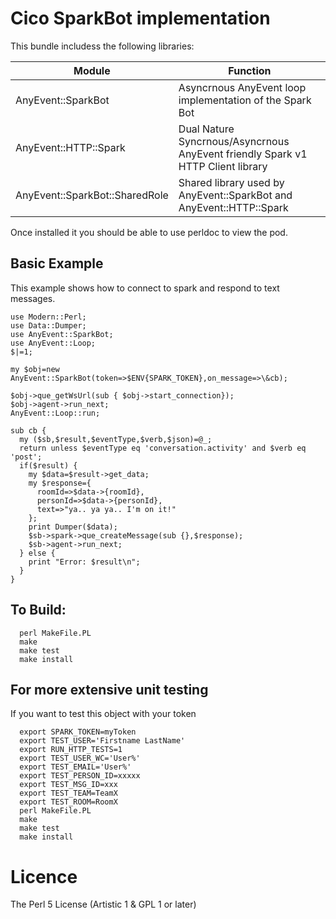 
# Cico SparkBot implementation

This bundle includess the following libraries:

| Module | Function |
|--------|----------|
| AnyEvent::SparkBot | Asyncrnous AnyEvent loop implementation of the Spark Bot |
| AnyEvent::HTTP::Spark | Dual Nature Syncrnous/Asyncrnous AnyEvent friendly Spark v1 HTTP Client library |
| AnyEvent::SparkBot::SharedRole | Shared library used by AnyEvent::SparkBot and AnyEvent::HTTP::Spark |

Once installed it you should be able to use perldoc to view the pod.

## Basic Example

This example shows how to connect to spark and respond to text messages.
```
use Modern::Perl;
use Data::Dumper;
use AnyEvent::SparkBot;
use AnyEvent::Loop;
$|=1;

my $obj=new AnyEvent::SparkBot(token=>$ENV{SPARK_TOKEN},on_message=>\&cb);

$obj->que_getWsUrl(sub { $obj->start_connection});
$obj->agent->run_next;
AnyEvent::Loop::run;

sub cb {
  my ($sb,$result,$eventType,$verb,$json)=@_;
  return unless $eventType eq 'conversation.activity' and $verb eq 'post';
  if($result) {
    my $data=$result->get_data;
    my $response={
      roomId=>$data->{roomId},
      personId=>$data->{personId},
      text=>"ya.. ya ya.. I'm on it!"
    };
    print Dumper($data);
    $sb->spark->que_createMessage(sub {},$response);
    $sb->agent->run_next;
  } else {
    print "Error: $result\n";
  }
}
```

## To Build:
```
  perl MakeFile.PL
  make
  make test
  make install
```

## For more extensive unit testing

If you want to test this object with your token
```
  export SPARK_TOKEN=myToken
  export TEST_USER='Firstname LastName'
  export RUN_HTTP_TESTS=1
  export TEST_USER_WC='User%'
  export TEST_EMAIL='User%'
  export TEST_PERSON_ID=xxxxx
  export TEST_MSG_ID=xxx
  export TEST_TEAM=TeamX
  export TEST_ROOM=RoomX
  perl MakeFile.PL
  make
  make test
  make install
```

# Licence

The Perl 5 License (Artistic 1 & GPL 1 or later)

